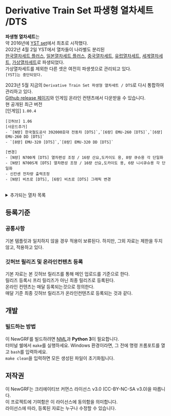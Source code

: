 # Derivative Train Set 파생형 열차세트 /DTS
**파생형 열차세트**는 <br>
약 2016년에 [YST set](https://github.com/evepoi/YST)에서 최초로 시작했다.<br>
2022년 4월 2일 YST에서 열차들이 나라별도 분리된 <br>
[한국열차세트 플러스](https://github.com/GBLINER/KoreanTrainSet_Plus), [일본열차세트 플러스](https://github.com/GBLINER/JapaneseTrainSet_Plus), [중국열차세트](https://github.com/GBLINER/ChineseTrainSet), 
[유럽열차세트](https://github.com/GBLINER/EuropeanTrainSet), [세계열차세트](https://github.com/GBLINER/WorldTrainSet), [가상열차세트](https://github.com/GBLINER/VirtualTrainSet)로 파생되었다.<br>
가상열차세트를 제외한 다른 셋은 여전히 파생셋으로 관리되고 있다.<br>
`[YST]는 중단되었다.`<br>

2023년 5월 지금의 `Derivative Train Set 파생형 열차세트 / DTS`로 다시 통합하여 관리하고 있다.<br>
[Github release 페이지](https://github.com/DTS-NewGRF/DTS/releases)와 인게임 온라인 컨텐츠에서 다운받을 수 있습니다.<br>
현 공개된 최근 버전<br>
[인게임] ``1.00.4``
```
[깃허브] 1.06
[사운드추가]
- `[N량] 한국철도공사 392000호대 전동차 [DTS]`,`[6량] EMU-260 [DTS]`,`[6량] EMU-260 DD [DTS]`
- `[8량] EMU-320 [DTS]`,`[8량] EMU-320 DD [DTS]`

[변경]
- [N량] N700계 [DTS] 열차편성 조정 / 16량 산요,도카이도 용, 8량 큐슈용 각 단일화
- [N량] N700S계 [DTS] 열차편성 조정 / 16량 산요,도카이도 용, 6량 니시큐슈용 각 단일화
- 신칸센 전차량 출력조정
- [N량] 비츠로 [DTS], [6량] 비츠로 [DTS] 그래픽 변경
```
<br>
<details>
    <summary>추가되는 열차 목록</summary>
        <details>
            <summary>지하철</summary>
                <table>
                    <th>열차ID</th>
                    <th>열차이름</th>
                    <tr>
                        <td>2006</td>
                        <td>[4량] 한국형 표준전동차 [DTS]</td>
                    </tr>
                    <tr>
                        <td>2007</td>
                        <td>[6량] 차세대전동차 [DTS]</td>
                    </tr>
                    <tr>
                        <td>2139</td>
                        <td>[2량] 한국철도공사 392000호대 전동차 [DTS]</td>
                    </tr>
                    <tr>
                        <td>2140</td>
                        <td>[4량] 한국철도공사 392000호대 전동차 [DTS]</td>
                    </tr>
                </table>
            <details>
                <summary>홍콩지하철</summary>
                    <table>
                        <th>열차ID</th>
                        <th>열차이름</th>
                        <tr>
                            <td>2052</td>
                            <td>[8량] 홍콩 MTR AD Tranz CAF A형 [DTS]</td>
                        </tr>
                        <tr>
                            <td>2053</td>
                            <td>[8량] 홍콩 MTR 메트로카멜 교류형 전동차 [DTS]</td>
                        </tr>
                        <tr>
                            <td>2054</td>
                            <td>[8량] 홍콩 MTR 메트로카멜 직류형 전동차 [DTS]</td>
                        </tr>
                        <tr>
                            <td>2055</td>
                            <td>[8량] 홍콩 MTR CNR 창춘 전동차 [DTS]</td>
                        </tr>
                        <tr>
                            <td>2056</td>
                            <td>[8량] 홍콩 MTR CRRC 전동차 [DTS]</td>
                        </tr>
                        <tr>
                            <td>2057</td>
                            <td>[8량] 홍콩 MTR 현대로템 미쓰비시 전동차 [DTS]</td>
                        </tr>
                        <tr>
                            <td>2058</td>
                            <td>[8량] 홍콩 MTR 현대로템 R형 전동차 [DTS]</td>
                        </tr>
                        <tr>
                            <td>2059</td>
                            <td>[8량] 홍콩 MTR IKK SP 1900 [DTS]</td>
                        </tr>
                    </table>
            </details>
            <details>
                <summary>일본지하철</summary>
                    <table>
                        <th>열차ID</th>
                        <th>열차이름</th>
                        <tr>
                            <td>2097</td>
                            <td>[4량] 니시테츠 1000형 [DTS]</td>
                        </tr>
                        <tr>
                            <td>2098</td>
                            <td>[6량] 니시테츠 2000형 [DTS]</td>
                        </tr>
                        <tr>
                            <td>2099</td>
                            <td>[2량] 니시테츠 3000형 [DTS]</td>
                        </tr>
                        <tr>
                            <td>2083</td>
                            <td>[3량] 니시테츠 3000형 [DTS]</td>
                        </tr>
                        <tr>
                            <td>2105</td>
                            <td>[5량] 니시테츠 3000형 [DTS]</td>
                        </tr>
                        <tr>
                            <td>2100</td>
                            <td>[3량] 니시테츠 5000형 [DTS]</td>
                        </tr>
                        <tr>
                            <td>2107</td>
                            <td>[4량] 니시테츠 5000형 [DTS]</td>
                        </tr>
                        <tr>
                            <td>2101</td>
                            <td>[3량] 니시테츠 6000형 [DTS]</td>
                        </tr>
                        <tr>
                            <td>2119</td>
                            <td>[4량] 니시테츠 6000형 [DTS]</td>
                        </tr>
                        <tr>
                            <td>2102</td>
                            <td>[2량] 니시테츠 7000형 [DTS]</td>
                        </tr>
                        <tr>
                            <td>2103</td>
                            <td>[6량] 니시테츠 8000형 [DTS]</td>
                        </tr>
                        <tr>
                            <td>2104</td>
                            <td>[2량] 니시테츠 9000형 [DTS]</td>
                        </tr>
                        <tr>
                            <td>2113</td>
                            <td>[3량] 니시테츠 9000형 [DTS]</td>
                        </tr>
                    </table>
            </details>
        </details>
        <details>
            <summary>통근열차</summary>
                <table>
                    <th>열차ID</th>
                    <th>열차이름</th>
                    <tr>
                        <td>2008</td>
                        <td>[2량] 우진산전 수소연료전지동차 [DTS]</td>
                    </tr>
                    <tr>
                        <td>2060</td>
                        <td>[4량] 우진산전 수소연료전지동차 [DTS]</td>
                    </tr>
                </table>
        </details>
        <details>
            <summary>일반열차</summary>
                <table>
                    <th>열차ID</th>
                    <th>열차이름</th>
                    <tr>
                        <td>2009</td>
                        <td>[6량] AREX (공항철도) [DTS]</td>
                    </tr>
                    <tr>
                        <td>2136</td>
                        <td>[4량] MEL-150 [DTS]</td>
                    </tr>
                    <tr>
                        <td>2165</td>
                        <td>[8량] MEL-150 [DTS]</td>
                    </tr>
                    <tr>
                        <td>2137</td>
                        <td>[10량] MEL-150 [DTS]</td>
                    </tr>
                    <tr>
                        <td>2138</td>
                        <td>[12량] MEL-150 [DTS]</td>
                    </tr>
                    <tr>
                        <td>2166</td>
                        <td>[4량] 비츠로 [DTS]</td>
                    </tr>
                    <tr>
                        <td>2010</td>
                        <td>[6량] 비츠로 [DTS]</td>
                    </tr>
                    <tr>
                        <td>2131</td>
                        <td>[8량] 비츠로 [DTS]</td>
                    </tr>
                    <tr>
                        <td>2011</td>
                        <td>[6량] 비츠로 DD [DTS]</td>
                    </tr>
                    <tr>
                        <td>2012</td>
                        <td>[4량] 누리로 DD [DTS]</td>
                    </tr>
                    <tr>
                        <td>2013</td>
                        <td>[6량] ITX-새마을 DD [DTS]</td>
                    </tr>
                    <tr>
                        <td>2014</td>
                        <td>[단량] 7X00호대 디젤기관차 [DTS]</td>
                    </tr>
                    <tr>
                        <td>2015</td>
                        <td>[단량] DEL7600 [DTS]</td>
                    </tr>
                    <tr>
                        <td>2016</td>
                        <td>[단량] 8500호대 전기기관차 [DTS]</td>
                    </tr>
                    <tr>
                        <td>2128</td>
                        <td>[단량] 8600호대 전기기관차 [DTS]</td>
                    </tr>
                    <tr>
                        <td>2115</td>
                        <td>[단량] HYEL-15 [DTS]</td>
                    </tr>
                    <tr>
                        <td>2108</td>
                        <td>[단량] HYEL-100 [DTS]</td>
                    </tr>
                    <tr>
                        <td>2167</td>
                        <td>[4량] HYEL-200 [DTS]</td>
                    </tr>
                    <tr>
                        <td>2168</td>
                        <td>[6량] HYEL-200 [DTS]</td>
                    </tr>
                    <tr>
                        <td>2109</td>
                        <td>[6량] HYEL-220 [DTS]</td>
                    </tr>
                    <tr>
                        <td>2135</td>
                        <td>[8량] NKX [DTS]</td>
                    </tr>
                </table>
            <details>
                <summary>중국일반열차</summary>
                    <table>
                        <th>열차ID</th>
                        <th>열차이름</th>
                        <tr>
                            <td>2050</td>
                            <td>[단량] HXD3C [DTS]</td>
                        </tr>
                        <tr>
                            <td>2051</td>
                            <td>[단량] NJ2 [DTS]</td>
                        </tr>
                    </table>
            </details>
            <details>
                <summary>유럽일반열차</summary>
                    <table>
                        <th>열차ID</th>
                        <th>열차이름</th>
                        <tr>
                            <td>2064</td>
                            <td>[단량] SNCF BB15000 [DTS]</td>
                        </tr>
                    </table>
            </details>
            <details>
                <summary>일본일반열차</summary>
                    <table>
                        <th>열차ID</th>
                        <th>열차이름</th>
                        <tr>
                            <td>2084</td>
                            <td>[8량] 케이세이 AE형 2세대 [DTS]</td>
                        </tr>
                    </table>
            </details>
            <details>
                <summary>세계일반열차</summary>
                    <table>
                        <th>열차ID</th>
                        <th>열차이름</th>
                        <tr>
                            <td>2117</td>
                            <td>[4량] NSW TrainLink D [DTS]</td>
                        </tr>
                        <tr>
                            <td>2142</td>
                            <td>[6량] NSW TrainLink D [DTS]</td>
                        </tr>
                    </table>
            </details>
        </details>
        <details>
            <summary>준고속 180km/h</summary>
                <table>
                    <th>열차ID</th>
                    <th>열차이름</th>
                    <tr>
                        <td>2017</td>
                        <td>[8량] GTX [DTS]</td>
                    </tr>
                    <tr>
                        <td>2018</td>
                        <td>[8량] ITX-초월 [DTS]</td>
                    </tr>
                    <tr>
                        <td>2019</td>
                        <td>[6량] TTX [DTS]</td>
                    </tr>
                </table>
        </details>
        <details>
            <summary>준고속 260km/h</summary>
                <table>
                    <th>열차ID</th>
                    <th>열차이름</th>
                    <tr>
                        <td>2020</td>
                        <td>[6량] EMU-260 [DTS]</td>
                    </tr>
                    <tr>
                        <td>2021</td>
                        <td>[6량] EMU-260 DD [DTS]</td>
                    </tr>
                    <tr>
                        <td>2141</td>
                        <td>[단량] HYEL-150 [DTS]</td>
                    </tr>
                    <tr>
                        <td>2110</td>
                        <td>[8량] HYEL-300 [DTS]</td>
                    </tr>
                    <tr>
                        <td>2134</td>
                        <td>[8량] HMX [DTS]</td>
                    </tr>
                </table>
            <details>
                <summary>중국 준고속 260km/h</summary>
                    <table>
                        <th>열차ID</th>
                        <th>열차이름</th>
                        <tr>
                            <td>2034</td>
                            <td>[8량] CRH1A [DTS]</td>
                        </tr>
                        <tr>
                            <td>2035</td>
                            <td>[16량] CRH1E [DTS]</td>
                        </tr>
                        <tr>
                            <td>2036</td>
                            <td>[8량] CRH1A-A [DTS]</td>
                        </tr>
                    </table>
            </details>
            <details>
                <summary>유럽 준고속 260km/h</summary>
                    <table>
                        <th>열차ID</th>
                        <th>열차이름</th>
                        <tr>
                            <td>2067</td>
                            <td>[14량] ICE1 [DTS]</td>
                        </tr>
                        <tr>
                            <td>2068</td>
                            <td>[8량] ICE2 [DTS]</td>
                        </tr>
                        <tr>
                            <td>2071</td>
                            <td>[7량] ICE4 [DTS]</td>
                        </tr>
                        <tr>
                            <td>2123</td>
                            <td>[12량] ICE4 [DTS]</td>
                        </tr>
                        <tr>
                            <td>2075</td>
                            <td>[13량] 렌페 S-130 [DTS]</td>
                        </tr>
                    </table>
            </details>
            <details>
                <summary>일본 준고속 260km/h</summary>
                    <table>
                        <th>열차ID</th>
                        <th>열차이름</th>
                        <tr>
                            <td>2085</td>
                            <td>[12량] 신칸센 0계 [DTS]</td>
                        </tr>
                        <tr>
                            <td>2126</td>
                            <td>[16량] 신칸센 0계 [DTS]</td>
                        </tr>
                        <tr>
                            <td>2143</td>
                            <td>[8량] 신칸센 700계 [DTS]</td>
                        </tr>
                        <tr>
                            <td>2087</td>
                            <td>[16량] 신칸센 700계 [DTS]</td>
                        </tr>
                        <tr>
                            <td>2088</td>
                            <td>[6량] 신칸센 800계 [DTS]</td>
                        </tr>
                        <tr>
                            <td>2091</td>
                            <td>[10량] 신칸센 E2계 [DTS]</td>
                        </tr>
                        <tr>
                            <td>2094</td>
                            <td>[12량] 신칸센 E7·W7계 [DTS]</td>
                        </tr>
                    </table>
            </details>
        </details>
        <details>
            <summary>고속열차 331km/h</summary>
                <table>
                    <th>열차ID</th>
                    <th>열차이름</th>
                    <tr>
                        <td>2022</td>
                        <td>[8량] EMU-320 [DTS]</td>
                    </tr>
                    <tr>
                        <td>2023</td>
                        <td>[8량] EMU-320 DD [DTS]</td>
                    </tr>
                    <tr>
                        <td>2024</td>
                        <td>[10량] KTX-산천 [DTS]</td>
                    </tr>
                    <tr>
                        <td>2025</td>
                        <td>[10량] KTX-산천 DD [DTS]</td>
                    </tr>
                    <tr>
                        <td>2026</td>
                        <td>[10량] CTX 화물전용 [DTS]</td>
                    </tr>
                    <tr>
                        <td>2125</td>
                        <td>[10량] CTX 승객전용 [DTS]</td>
                    </tr>
                    <tr>
                        <td>2027</td>
                        <td>[7량] HSR-350X [DTS]</td>
                    </tr>
                    <tr>
                        <td>2005</td>
                        <td>[14량] HSR-350X [DTS]</td>
                    </tr>
                </table>
            <details>
                <summary>중국 고속열차 331km/h</summary>
                    <table>
                        <th>열차ID</th>
                        <th>열차이름</th>
                        <tr>
                            <td>2037</td>
                            <td>[8량] CRH2A [DTS]</td>
                        </tr>
                        <tr>
                            <td>2144</td>
                            <td>[16량] CRH2B [DTS]</td>
                        </tr>
                        <tr>
                            <td>2038</td>
                            <td>[8량] CRH2C [DTS]</td>
                        </tr>
                        <tr>
                            <td>2039</td>
                            <td>[8량] CRH3C [DTS]</td>
                        </tr>
                        <tr>
                            <td>2040</td>
                            <td>[8량] CRH380A [DTS]</td>
                        </tr>
                        <tr>
                            <td>2145</td>
                            <td>[16량] CRH380AL [DTS]</td>
                        </tr>
                        <tr>
                            <td>2041</td>
                            <td>[8량] CRH380B [DTS]</td>
                        </tr>
                        <tr>
                            <td>2146</td>
                            <td>[16량] CRH380BL [DTS]</td>
                        </tr>
                        <tr>
                            <td>2042</td>
                            <td>[16량] CRH380CL [DTS]</td>
                        </tr>
                        <tr>
                            <td>2043</td>
                            <td>[8량] CRH380D [DTS]</td>
                        </tr>
                        <tr>
                            <td>2147</td>
                            <td>[16량] CRH380D [DTS]</td>
                        </tr>
                    </table>
            </details>
            <details>
                <summary>유럽 고속열차 331km/h</summary>
                    <table>
                        <th>열차ID</th>
                        <th>열차이름</th>
                        <tr>
                            <td>2063</td>
                            <td>[11량] AGV (이탈로) [DTS]</td>
                        </tr>
                        <tr>
                            <td>2065</td>
                            <td>[20량] 유로스타 E300 [DTS]</td>
                        </tr>
                        <tr>
                            <td>2066</td>
                            <td>[16량] 유로스타 E320 [DTS]</td>
                        </tr>
                        <tr>
                            <td>2069</td>
                            <td>[8량] ICE3 [DTS]</td>
                        </tr>
                        <tr>
                            <td>2070</td>
                            <td>[8량] ICE3 (벨라로 D) [DTS]</td>
                        </tr>
                        <tr>
                            <td>2072</td>
                            <td>[10량] 렌페 AVE S-100 [DTS]</td>
                        </tr>
                        <tr>
                            <td>2073</td>
                            <td>[14량] 렌페 AVE S-102 [DTS]</td>
                        </tr>
                        <tr>
                            <td>2074</td>
                            <td>[8량] 렌페 AVE S-103 [DTS]</td>
                        </tr>
                        <tr>
                            <td>2076</td>
                            <td>[10량] TGV 듀플렉스 [DTS]</td>
                        </tr>
                        <tr>
                            <td>2077</td>
                            <td>[10량] TGV 포스 [DTS]</td>
                        </tr>
                        <tr>
                            <td>2078</td>
                            <td>[10량] TGV 쉬드-에스트 [DTS]</td>
                        </tr>
                        <tr>
                            <td>2079</td>
                            <td>[10량] TGV 레조 듀플렉스 [DTS]</td>
                        </tr>
                        <tr>
                            <td>2080</td>
                            <td>[12량] TGV 아틀랑티크 [DTS]</td>
                        </tr>
                        <tr>
                            <td>2154</td>
                            <td>[10량] TGV 레조 [DTS]</td>
                        </tr>
                        <tr>
                            <td>2081</td>
                            <td>[10량] TGV 라포스트 [DTS]</td>
                        </tr>
                        <tr>
                            <td>2082</td>
                            <td>[10량] TGV M [DTS]</td>
                        </tr>
                    </table>
            </details>
            <details>
                <summary>일본 고속열차 331km/h</summary>
                    <table>
                        <th>열차ID</th>
                        <th>열차이름</th>
                        <tr>
                            <td>2086</td>
                            <td>[8량] 신칸센 500계 [DTS]</td>
                        </tr>
                        <tr>
                            <td>2062</td>
                            <td>[16량] 신칸센 500계 [DTS]</td>
                        </tr>
                        <tr>
                            <td>2089</td>
                            <td>[8량] 신칸센 N700계 [DTS]</td>
                        </tr>
                        <tr>
                            <td>2155</td>
                            <td>[16량] 신칸센 N700계 [DTS]</td>
                        </tr>
                        <tr>
                            <td>2090</td>
                            <td>[8량] 신칸센 N700S계 [DTS]</td>
                        </tr>
                        <tr>
                            <td>2156</td>
                            <td>[16량] 신칸센 N700S계 [DTS]</td>
                        </tr>
                        <tr>
                            <td>2092</td>
                            <td>[10량] 신칸센 E5·H5계 [DTS]</td>
                        </tr>
                        <tr>
                            <td>2093</td>
                            <td>[7량] 신칸센 E6계 [DTS]</td>
                        </tr>
                        <tr>
                            <td>2095</td>
                            <td>[7량] 신칸센 E8계 [DTS]</td>
                        </tr>
                    </table>
            </details>
            <details>
                <summary>세계 고속열차 331km/h</summary>
                    <table>
                        <th>열차ID</th>
                        <th>열차이름</th>
                        <tr>
                            <td>2116</td>
                            <td>[10량] NHSRCL E5 [DTS]</td>
                        </tr>
                        <tr>
                            <td>2118</td>
                            <td>[12량] 타이완 고속철도 700T형 [DTS]</td>
                        </tr>
                        <tr>
                            <td>2120</td>
                            <td>[10량] 알 보라크 [DTS]</td>
                        </tr>
                        <tr>
                            <td>2121</td>
                            <td>[14량] 탈고 350 SRO (하라마인 고속철도) [DTS]</td>
                        </tr>
                        <tr>
                            <td>2122</td>
                            <td>[11량] 아벨리아 리버티 [DTS]</td>
                        </tr>
                    </table>
            </details>
        </details>
        <details>
            <summary>고속열차 430km/h</summary>
                <table>
                    <th>열차ID</th>
                    <th>열차이름</th>
                    <tr>
                        <td>2028</td>
                        <td>[6량] HEMU-430X [DTS]</td>
                    </tr>
                    <tr>
                        <td>2127</td>
                        <td>[8량] HEMU-430X [DTS]</td>
                    </tr>
                    <tr>
                        <td>2111</td>
                        <td>[8량] HYEL-400 [DTS]</td>
                    </tr>
                </table>
            <details>
                <summary>중국 고속열차 430km/h</summary>
                    <table>
                        <th>열차ID</th>
                        <th>열차이름</th>
                        <tr>
                            <td>2045</td>
                            <td>[8량] CR400AF [DTS]</td>
                        </tr>
                        <tr>
                            <td>2148</td>
                            <td>[16량] CR400AF [DTS]</td>
                        </tr>
                        <tr>
                            <td>2149</td>
                            <td>[17량] CR400AF [DTS]</td>
                        </tr>
                        <tr>
                            <td>2046</td>
                            <td>[8량] CR400AF-Z [DTS]</td>
                        </tr>
                        <tr>
                            <td>2150</td>
                            <td>[17량] CR400AF-Z [DTS]</td>
                        </tr>
                        <tr>
                            <td>2047</td>
                            <td>[8량] CR400BF [DTS]</td>
                        </tr>
                        <tr>
                            <td>2151</td>
                            <td>[16량] CR400BF [DTS]</td>
                        </tr>
                        <tr>
                            <td>2152</td>
                            <td>[17량] CR400BF [DTS]</td>
                        </tr>
                        <tr>
                            <td>2048</td>
                            <td>[8량] CR400BF-C [DTS]</td>
                        </tr>
                        <tr>
                            <td>2049</td>
                            <td>[8량] CR400BF-Z [DTS]</td>
                        </tr>
                        <tr>
                            <td>2153</td>
                            <td>[17량] CR400BF-Z [DTS]</td>
                        </tr>
                    </table>
            </details>
        </details>
        <details>
            <summary>고속열차 600km/h</summary>
                <table>
                    <th>열차ID</th>
                    <th>열차이름</th>
                    <tr>
                        <td>2029</td>
                        <td>[8량] VHST-600X [DTS]</td>
                    </tr>
                    <tr>
                        <td>2133</td>
                        <td>[8량] Glory 600 [DTS]</td>
                    </tr>
                    <tr>
                        <td>2112</td>
                        <td>[10량] DFX [DTS]</td>
                    </tr>
                </table>
            <details>
                <summary>테스트 고속열차 600km/h</summary>
                    <table>
                        <th>열차ID</th>
                        <th>열차이름</th>
                        <tr>
                            <td>2044</td>
                            <td>[8량] CRH380AJ [DTS]</td>
                        </tr>
                        <tr>
                            <td>2096</td>
                            <td>[7량] 신칸센 923형 (닥터 옐로우) [DTS]</td>
                        </tr>
                    </table>
            </details>
        </details>
        <details>
            <summary>객화차</summary>
                <table>
                    <th>열차ID</th>
                    <th>열차이름</th>
                    <tr>
                        <td>2030</td>
                        <td>[기관차연결] 한국형 지하철 차량 [DTS]</td>
                    </tr>
                    <tr>
                        <td>2124</td>
                        <td>[기관차연결] EMU 객차 차량 [DTS]</td>
                    </tr>
                    <tr>
                        <td>2106</td>
                        <td>[기관차연결] 가상 객차 차량 [DTS]</td>
                    </tr>
                    <tr>
                        <td>2132</td>
                        <td>[기관차연결] 한국 객차 차량 [DTS]</td>
                    </tr>
                    <tr>
                        <td>2003</td>
                        <td>[기관차연결] 한국 발전차 [DTS]</td>
                    </tr>
                    <tr>
                        <td>2004</td>
                        <td>[기관차연결] 한국 수화물차 [DTS]</td>
                    </tr>
                    <tr>
                        <td>2129</td>
                        <td>[기관차연결] 평판화차 [DTS]</td>
                    </tr>
                    <tr>
                        <td>2114</td>
                        <td>[기관차연결] 평판화차 - 미국형 [DTS]</td>
                    </tr>
                    <tr>
                        <td>2130</td>
                        <td>[기관차연결] 평판유조 화차 [DTS]</td>
                    </tr>
                </table>
            <details>
                <summary>관광열차 객차</summary>
                    <table>
                        <th>열차ID</th>
                        <th>열차이름</th>
                        <tr>
                            <td>2157</td>
                            <td>[관광객차] 에코레일 [DTS]</td>
                        </tr>
                        <tr>
                            <td>2001</td>
                            <td>[관광객차] 충북영동국악와인 [DTS]</td>
                        </tr>
                        <tr>
                            <td>2158</td>
                            <td>[관광객차] 정선아리랑 유람열차 [DTS]</td>
                        </tr>
                        <tr>
                            <td>2159</td>
                            <td>[관광객차] E-Train [DTS]</td>
                        </tr>
                        <tr>
                            <td>2160</td>
                            <td>[관광객차] 와인인삼트레인 [DTS]</td>
                        </tr>
                        <tr>
                            <td>2161</td>
                            <td>[관광객차] 와인시네마트레인 [DTS]</td>
                        </tr>
                        <tr>
                            <td>2162</td>
                            <td>[관광객차] 레이디버드 [DTS]</td>
                        </tr>
                        <tr>
                            <td>2163</td>
                            <td>[관광객차] S-Train 신도색 [DTS]</td>
                        </tr>
                        <tr>
                            <td>2164</td>
                            <td>[관광객차] A-Train 신도색 [DTS]</td>
                        </tr>
                        <tr>
                            <td>2002</td>
                            <td>[관광객차] G-Train 신도색 [DTS]</td>
                        </tr>
                    </table>
            </details>
            <details>
                <summary>중국 객차</summary>
                    <table>
                        <th>열차ID</th>
                        <th>열차이름</th>
                        <tr>
                            <td>2031</td>
                            <td>[기관차연결] 중국 객차 차량 [DTS]</td>
                        </tr>
                        <tr>
                            <td>2032</td>
                            <td>[기관차연결] 중국 발전차 [DTS]</td>
                        </tr>
                        <tr>
                            <td>2033</td>
                            <td>[기관차연결] 중국 수화물차 [DTS]</td>
                        </tr>
                    </table>
            </details>
            <details>
                <summary>유럽 객차</summary>
                    <table>
                        <th>열차ID</th>
                        <th>열차이름</th>
                        <tr>
                            <td>2061</td>
                            <td>[기관차연결] 유럽 객차 차량 [DTS]</td>
                        </tr>
                    </table>
            </details>
        </details>
</details>

## 등록기준
### 공통사항
기본 템플릿과 일치하지 않을 경우 적용이 보류된다. 하지만, 그외 자료는 제한을 두지 않고, 적용하고 있다.

### 깃허브 릴리즈 및 온라인컨텐츠 등록
기본 자료는 본 깃허브 릴리즈를 통해 메인 업로드를 기준으로 한다. <br>
릴리즈 등록시 프리 릴리즈가 아닌 최종 릴리즈로 등록된다. <br>
온라인 컨텐츠는 매달 등록되는것으로 정의한다. <br>
매달 기준 최종 깃허브 릴리즈가 온라인컨텐츠로 등록되는 것과 같다. <br>

## 개발
### 빌드하는 방법
이 NewGRF를 빌드하려면 [NML](https://github.com/OpenTTD/nml)과 **Python 3**이 필요합니다. <br> 
터미널 쉘에서 ``make``를 실행하세요. Windows 환경이라면, 그 전에 명령 프롬포트를 열고 ``bash``를 입력하세요.  <br>
``make clean``을 입력하면 모든 생성된 파일이 초기화됩니다.

## 저작권
이 NewGRF는 크리에이티브 커먼스 라이선스 v3.0 (CC-BY-NC-SA v3.0)을 따릅니다. <br>
이 프로젝트에 기여함은 이 라이선스에 동의함을 의미합니다. <br>
라이선스에 따라, 등록된 자료는 누구나 수정할 수 있습니다.
